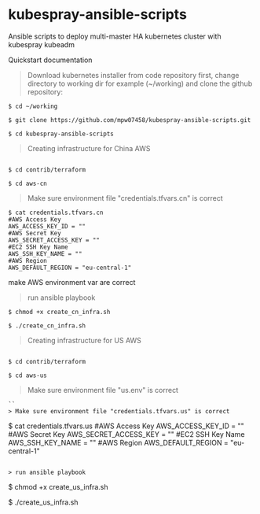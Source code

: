 # kubespray-ansible-scripts
Ansible scripts to deploy multi-master HA kubernetes cluster with kubespray kubeadm

 Quickstart documentation

> Download kubernetes installer from code repository
first, change directory to working dir for example (~/working) and clone the github repository:

```
$ cd ~/working

$ git clone https://github.com/mpw07458/kubespray-ansible-scripts.git

$ cd kubespray-ansible-scripts

```

> Creating infrastructure for China AWS

```

$ cd contrib/terraform

$ cd aws-cn

```
> Make sure environment file "credentials.tfvars.cn" is correct

```
$ cat credentials.tfvars.cn
#AWS Access Key
AWS_ACCESS_KEY_ID = ""
#AWS Secret Key
AWS_SECRET_ACCESS_KEY = ""
#EC2 SSH Key Name
AWS_SSH_KEY_NAME = ""
#AWS Region
AWS_DEFAULT_REGION = "eu-central-1"
```

make AWS environment var are correct

> run ansible playbook
```
$ chmod +x create_cn_infra.sh

$ ./create_cn_infra.sh

```

> Creating infrastructure for US AWS

```

$ cd contrib/terraform

$ cd aws-us

```
> Make sure environment file "us.env" is correct

```
``
> Make sure environment file "credentials.tfvars.us" is correct

```
$ cat credentials.tfvars.us
#AWS Access Key
AWS_ACCESS_KEY_ID = ""
#AWS Secret Key
AWS_SECRET_ACCESS_KEY = ""
#EC2 SSH Key Name
AWS_SSH_KEY_NAME = ""
#AWS Region
AWS_DEFAULT_REGION = "eu-central-1"
```

> run ansible playbook
```
$ chmod +x create_us_infra.sh

$ ./create_us_infra.sh
